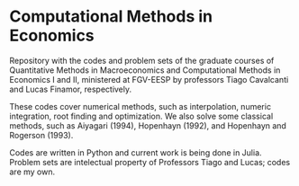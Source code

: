 # Computational Methods in Economics

Repository with the codes and problem sets of the graduate courses of Quantitative Methods in Macroeconomics and Computational Methods in Economics I and II, ministered at FGV-EESP by professors Tiago Cavalcanti and Lucas Finamor, respectively.

These codes cover numerical methods, such as interpolation, numeric integration, root finding and optimization.
We also solve some classical methods, such as Aiyagari (1994), Hopenhayn (1992), and Hopenhayn and Rogerson (1993).

Codes are written in Python and current work is being done in Julia.
Problem sets are intelectual property of Professors Tiago and Lucas; codes are my own.
